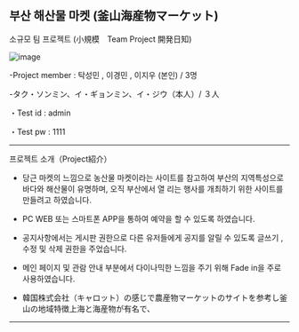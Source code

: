 부산 해산물 마켓 (釜山海産物マーケット)
----------------------------------------------------------------------------------------------------------------

소규모 팀 프로젝트 (小規模　Team Project 開発日知)　


![image](https://github.com/user-attachments/assets/a54f1312-6971-453a-9898-ca21a436b0fd)

  -Project member : 탁성민 , 이경민 , 이지우 (본인) / 3명
  
  -タク・ソンミン、イ・ギョンミン、イ・ジウ（本人）/ ３人

・Test id : admin

・Test pw : 1111

----------------------------------------------------------------------------------------------------------------
프로젝트 소개（Project紹介）

- 당근 마켓의 느낌으로 농산물 마켓이라는 사이트를 참고하여 부산의 지역특성으로 바다와 해산물이 유명하며, 오직 부산에서 열 
  리는 행사를 개최하기 위한 사이트를 만들려고 하였습니다.
- PC WEB 또는 스마트폰 APP을 통하여 예약을 할 수 있도록 하였습니다.
- 공지사항에서는 게시판 권한으로 다른 유저들에게 공지를 알릴 수 있도록 글쓰기 , 수정 및 삭제 권한을    주었습니다.
- 메인 페이지 및 관람 안내 부분에서 다이나믹한 느낌을 주기 위해 Fade in을 주로 사용하였습니다.


- 韓国株式会社（キャロット）の感じで農産物マーケットのサイトを参考し釜山の地域特徴上海と海産物が有名で、
----------------------------------------------------------------------------------------------------------------
